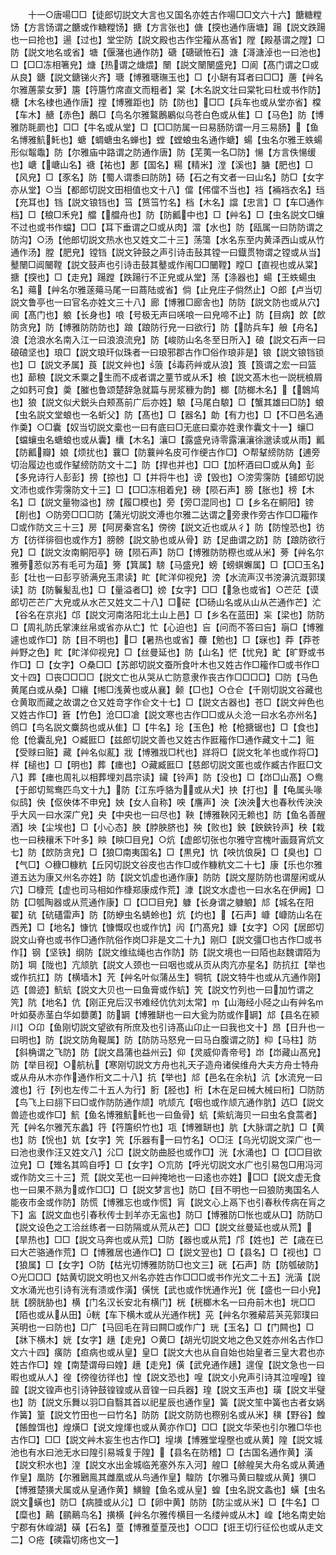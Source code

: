<!-- { "loadSidebar": true } -->
　　十一○唐啺□□【徒郎切説文大言也又国名亦姓古作啺□□文六十六】餹糖糛饧【方言饧谓之餹或作糖糛饧】搪【方言张也】傏【揬也通作唐塘】踼【説文跌踼也一曰抢也】逿【过也】堂坣防【説文殿也古作坣籕从髙省】隚【殿基谓之隚】□防【説文地名或省】塘【偃潴也通作防】磄【磄磃恠石】溏【滒溏淖也一曰池也】□【□□冻相箸皃】煻【热谓之煻煨】闛【説文闛闛盛皃】□阆【髙门谓之□或从良】鎕【説文鎕锑火齐】瑭【博雅瑭璑玉也】□【小缾有耳者曰□□】蓎【艸名尔雅蓎蒙女萝】篖【筕篖竹席直文而粗者】棠【木名説文壮曰棠牝曰杜或书作防】榶【木名棣也通作唐】摚【博雅距也】防【防也】□□【兵车也或从堂亦省】橖【车木】赯【赤色】鶶□【鸟名尔雅鸄鶶鷵似乌苍白色或从隹】□【马色】防【博雅防毦罽也】□□【牛名或从堂】□【□□防属一曰易肠防谓一月三易肠】【鱼名博雅魧魠也】螗【蜩螗虫名蝉也】螳【螳蜋虫名通作螗】蝪【虫名尔雅王蛈蝪形似鼅鼄】防【尔雅庙中路谓之防通作唐】防【芜荑一名□防】愓【方言佚愓缓也】嵣【嵣山名】禟【祐也】鄌【国名】糃【精米】漟【溪也】膅【肥也】□【风皃】□【豕名】防【蜀人谓黍曰防防】砀【石之有文者一曰山名】防□【女字亦从堂】○当【都郎切説文田相值也文十八】儅【伄儅不当也】裆【裲裆衣名】珰【充耳也】铛【説文锒铛也】筜【筼筜竹名】档【木名】譡【忠言】□【车□通作档】□【稂□禾皃】艡【艡舟也】防【防瓤中也】□【艸名】□【虫名説文□蠰不过也或书作蟷】□□【耳下垂谓之□或从肉】澢【水也】防【瓯属一曰防防谓之防沟】○汤【他郎切説文热水也又姓文二十三】荡簜【水名东至内黄泽西山或从竹通作汤】膛【肥皃】镗铛【説文钟鼓之声引诗击鼔其镗一曰鐡贯物谓之镗或从当】鼞闛□阊闣鞺【説文鼓声也引诗击鼓其鼞或作闱□□闣鞺】瞠□【直视也或从棠】搪【揬也】□【走皃】踼蹚【跌踼行不正皃或从堂】荡【涤器也】蝪【王蛈蝪虫名】薚【艸名尔雅蓫薚马尾一曰蔏陆或省】倘【止皃庄子倘然止】○郎【卢当切説文鲁亭也一曰官名亦姓文三十八】廊【博雅□廊舎也】防防【説文防也或从穴】阆【髙门也】躴【长身也】哴【号极无声曰唴哴一曰皃啼不止】防【目病】欴【欴防贪皃】防【博雅防防防也】踉【踉防行皃一曰欲行】防【防兵车】艆【舟名】浪【沧浪水名南入江一曰浪浪流皃】防【峻防山名冬至日所入】硠【説文石声一曰硠硠坚也】琅□【説文琅玕似珠者一曰琅邪郡古作□俗作琅非是】锒【説文锒铛锁也】□【説文矛属】莨【説文艸也】蒗【毒药艸或从浪】筤【筤谓之宏一曰篮也】蓈稂【説文禾粟之生而不成者谓之蕫节或从禾】桹【説文髙木也一説桄桹屑之如麫可食】羮【膗也鲁颂楚辞急就篇与房浆穅为韵】榔【防榔木名】【鷱鸠也】狼【説文似犬鋭头白颊髙前广后亦姓】駺【马尾白駺】□【蟹其雄曰□防】蜋【虫名説文堂蜋也一名蚚父】防【髙也】□【器名】勆【有力也】□【不□邑名通作羮】○□囊【奴当切説文槖也一曰有底曰□无底曰槖亦姓隶作囊文十一】蠰□【蟷蠰虫名螗蜋也或从囊】欜【木名】瀼□【露盛皃诗零露瀼瀼徐邈读或从雨】瓤【防瓤瓣】娘【烦扰也】蘘□【防蘘艸名皮可作绠古作□】○帮鞤縍防防【逋旁切治履边也或作鞤縍防防文十二】防【捍也并也】□□【加杯酒曰□或从角】彭【多皃诗行人彭彭】搒【掠也】□【并将牛也】谤【毁也】○滂雱霶防【铺郎切説文沛也或作雱霶防文十三】□【□□冻相着皃】磅【陨石声】膀【胀也】榜【木名】□【説文量物溢也】牓【履□模也】旁【旁□混同也】□【乡名在鲖阳】镑【削也】○防旁□□□防【蒲光切説文溥也尔雅二达谓之旁隶作旁古作□□籕作□或作防文三十三】房【阿房秦宫名】傍徬【説文近也或从彳】防【防惶恐也】彷方【彷徉徘徊也或作方】膀髈【説文胁也或从骨】趽【足曲谓之趽】防【踉防欲行皃】□【説文汝南鲖阳亭】磅【陨石声】防□【博雅防防穄也或从米】蒡【艸名尔雅蒡荵似苏有毛可为葅】篣【箕属】騯【马盛皃】螃【螃蜞蠏属】□【□□玉名】彭【壮也一曰彭亨骄满皃玉肃读】盳【盳洋仰视皃】滂【水流声汉书滂濞沆溉郭璞读】防【防鬤髪乱也】□【量溢者□】嫎【女字】□□【急也或省】○芒茫【谟郎切芒芒广大皃或从水芒又姓文二十八】□硭【□砀山名或从山从芒通作芒】汒【谷名在京兆】邙【説文河南洛阳北土山上邑】□【乡名在蓝田】杗【梁也】防防□【周礼防氏掌涷丝帛或省亦从亡】忙【心迫也】吂【问而不答曰吂】朚□【博雅遽也或作□】防【目不明也】□【暑热也或省】蘉【勉也】□【寐也】莽【莽苍艸野之色】盳【盳洋仰视皃】□【丝曼延也】防【山名】恾【忧皃】甿【旷野或书作□】□【女字】○桑□□【苏郎切説文蚕所食叶木也又姓古作□籕作□或书作□文十四】□丧□□□□【説文亡也从哭从亡防意隶作丧古作□□□□】□防【马色黄尾白或从桑】□纕【缃□浅黄也或从襄】颡【□也】○仓仺【千刚切説文谷藏也仓黄取而藏之故谓之仓又姓竒字作仺文十七】□【説文古器也】苍□【説文艸色也又姓古作□】篬【竹色】沧□□凔【説文寒也古作□□或从仌沧一曰水名亦州名】鸧□【鸟名説文麋鸹也或从隹】□【牛名】玱【玉色】枪【枪搪锯也】□【食也】伧【伧囊乱皃】○臧匨□【兹郎切説文善也又姓古作匨籕作□通作藏文十二】赃【受赇曰赃】藏【艸名似薍】戕【博雅戕□杙也】牂将□【説文牝羊也或作将□】样【槌也】□【明也】葬【瘗也】○藏臧匨□【慈郎切説文匿也或作臧古作匨□文八】葬【瘗也周礼以相葬埋刘昌宗读】鑶【铃声】防【没也】□【岇□山髙】○鸯【于郎切鸳鸯匹鸟文十九】防【江东呼貉为或从犬】抰【打也】【龟属头喙似鸱】佒【伛佒体不申皃】姎【女人自称】咉【譍声】泱【泱泱大也春秋传泱泱乎大风一曰水深广皃】央【中央也一曰尽也】鞅【博雅鞅冈无赖也】防【鱼名善醒酒】坱【尘埃也】□【小心态】胦【脖胦脐也】殃【败也】鉠【鉠鉠铃声】秧【栽也一曰秧穰禾下叶多】眏【眏□目皃】○炕【虚郎切张也尔雅守宫槐叶画聂宵炕文七】防【欴防贪皃】□【狼□南夷国名】□【黒皃】忼【咉忼俍戾】□【臭也】□【气□】○穅□糠粇【丘冈切説文谷皮也古作□或作糠粇文二十七】康【乐也尔雅道五达为康又州名亦姓】防【説文饥虚也通作康】防防【説文屋防防也谓屋闲或从穴】□槺荒【虚也司马相如作槺郑康成作荒】漮【説文水虚也一曰水名在伊阙】□防【□瓠陶器或从荒通作康】□【□□目皃】躿【长身谓之躿躴】邟【城名在阳翟】砊【砊礚雷声】防【防蛜虫名蜻蛉也】炕【灼也】【石声】嵻【嵻防山名在西羌】□【地名】慷忼【慷慨叹也或作忼】闶【门髙皃】嫝【女字】○冈【居郎切説文山脊也或书作□通作阬俗作岗□非是文二十九】刚□【説文彊□也古作□或书作】钢【坚铁】纲防【説文维纮绳也古作防】防【説文境也一曰陌也赵魏谓陌为防】堈【陇也】亢颃肮【説文人颈也一曰咽也或从页从肉亢亦星名】防抗扛【举也或作抗扛】防【横墙木】苀【艸名叶似蒲丛生】犅牨【説文特牛也或从亢通作刚】迒【兽迹】魧蚢【説文大贝也一曰鱼膏或作蚢】笐【説文竹列也一曰加竹谓之笐】阬【地名】伉【刚正皃后汉书难经伉伉刘太常】【山海经小陉之山有艸名叶如葵赤茎白华如蘡薁】防罁【博雅缾也一曰大瓮为防或作罁】邟【县名在颍川】○卬【鱼刚切説文望欲有所庶及也引诗髙山卬止一曰我也文十】昂【日升也一曰明也】防【説文防角鞮属】防【防防马怒皃一曰马白腹谓之防】枊【马柱】防【斜桷谓之飞防】防【説文昌蒲也益州云】仰【灵威仰青帝号】岇【岇藏山髙皃】防【举目视】○航杭【寒刚切説文方舟也礼天子造舟诸侯维舟大夫方舟士特舟或从舟从木亦作通作桁文二十八】抗【举也】邟【邑名在余杭】沆【水流皃一曰渡也】行【列也左传二十五人为行】胻【胫也】桁【木在足曰械大械曰桁】□防防【鸟飞上曰翓下曰□或作防防通作颃】吭颃亢【咽也或作颃亢通作肮】迒□【説文兽迹也或作□】魧【鱼名博雅魧魠也一曰鱼骨】蚢【紫蚢海贝一曰虫名食蒿者】苀【艸名尔雅苀东蠡】筕【筕篖织竹也】瓨【博雅缾也】肮【大脉谓之肮】□【黄也】防【恱也】妔【女字】笐【乐器有一曰竹名】○□汪【乌光切説文深广也一曰池也隶作汪又姓文八】尣□【説文防曲胫也或作□】洸【水涌也】□【□□目欲泣皃】□【雉名其鸣自呼】□【女字】○巟防【呼光切説文水广也引易包□用冯河或作防文三十三】荒【説文芜也一曰艸掩地也一曰逺也亦姓】□□【説文虚无食也一曰果不熟为或作□□】□【説文梦言也】防□【目不明也一曰狼防夷国名人能夜市金或作防】防慌【博雅忘也或作慌】肓【説文心上鬲下也引春秋传病在肓之下】衁【説文血也引春秋传士刲羊亦无衁也】防□【博雅防□怅也或从□】防防□【説文设色之工洽丝练者一曰防隔或从荒从芒】□□【説文丝曼延也或从荒】【旱热也】□□【説文马奔也或从荒】□防【器也或从荒】邝【姓也】芒【歳在已曰大芒骆通作荒】□【博雅居也通作□】□【説文翌也】□【县名】□【视也】□【狼属】□【女字】○防【枯光切博雅防防□也文三】硄【石声】防【防瓠破防】○光□□□【姑黄切説文明也又州名亦姓古作□□□或书作光文二十五】洸潢【説文水涌光也引诗有洸有溃或作潢】僙恍【武也或作恍通作光】侊【盛也一曰小皃】胱【膀胱胁也】横【门名汉长安北有横门】桄【桄榔木名一曰舟前木也】垙□□【陌也或从从田】輄【车下横木或从光通作桄】茪【艸名尔雅薢茩芵茪郭璞曰芵明也一曰防也】□广【马回毛在背曰闗□或作广】珖【玉名】□【门闗也】□【牀下横木】姯【女字】趪【走皃】○黄□【胡光切説文地之色又姓亦州名古作□文六十四】癀防【疸病也或从皇】皇□【説文大也从自自始也始皇者三皇大君也亦姓古作□】媓【南楚谓母曰媓】趪【走皃】僙【武皃通作趪】遑偟【説文急也一曰暇也或从人】徨【徬徨彷徉也】惶【説文恐也】喤【説文小皃声引诗其泣喤喤】锽韹【説文锽声也引诗钟鼓锽锽或从音锽一曰兵器】瑝【説文玉声也】璜【説文半璧也】防【説文乐舞以羽□自翳其首以祀星辰也通作皇】簧【説文笙中簧也古者女娲作簧】篁【説文竹田也一曰竹名】防防【説文防防也穄别名或从米】穔【野谷】餭【餦餭饵也】煌熿□【说文煌煇也或从黄亦作□】□□【説文华荣也引尔雅□华也古作□】□□【説文艸木妄生也古作□】堭墴【博雅堂堭壂也或从黄】隍【説文城池也有水曰池无水曰隍引易城复于隍】【县名在防稽】□【古国名通作黄】潢【説文积水也】湟【説文水出金城临羌塞外东入河】艎□【艅艎吴大舟名或从黄通作皇】凰防【尔雅鶠鳯其雌凰或从鸟通作皇】騜防【尔雅马黄曰騜或从黄】獚□【博雅楚獚犬属或从皇通作黄】鱑鳇【鱼名或从皇】蝗【虫名説文螽也】蟥【虫名説文蟥也】防□【病腄或从尣】□【卵中黄】防防【防尘或从米】□【牛名】□【糜也】鷬【鹂鷬鸟名】撗横【艸名尔雅传横目一名缕艸或从木】崲【地名南史始宁郡有休崲湖】磺【石名】葟【博雅葟葟茂也】○□□【诳王切行征伀也或从走文二】○疮【磢霜切疡也文一】
